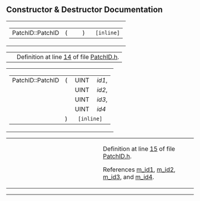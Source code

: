## Constructor & Destructor Documentation

<span id="3a3e8fa4f1194790a051947e3ef295ff" class="anchor"></span>

<table class="mdTable" data-cellpadding="2" data-cellspacing="0">
<colgroup>
<col style="width: 100%" />
</colgroup>
<tbody>
<tr>
<td class="mdRow"><table data-cellpadding="0" data-cellspacing="0" data-border="0">
<tbody>
<tr>
<td class="md" data-nowrap="" data-valign="top">PatchID::PatchID</td>
<td class="md" data-valign="top">( </td>
<td class="mdname1" data-valign="top" data-nowrap=""></td>
<td class="md" data-valign="top"> ) </td>
<td class="md" data-nowrap=""><code> [inline]</code></td>
</tr>
</tbody>
</table></td>
</tr>
</tbody>
</table>

|  |  |
|----|----|
|   | Definition at line <a href="PatchID_8h-source.md#l00014" class="el">14</a> of file <a href="PatchID_8h-source.md" class="el">PatchID.h</a>. |

<span id="db723a448f77b39dc560a0b3c80af7e3" class="anchor"></span>

<table class="mdTable" data-cellpadding="2" data-cellspacing="0">
<colgroup>
<col style="width: 100%" />
</colgroup>
<tbody>
<tr>
<td class="mdRow"><table data-cellpadding="0" data-cellspacing="0" data-border="0">
<tbody>
<tr>
<td class="md" data-nowrap="" data-valign="top">PatchID::PatchID</td>
<td class="md" data-valign="top">( </td>
<td class="md" data-nowrap="" data-valign="top">UINT </td>
<td class="mdname" data-nowrap=""><em>id1</em>,</td>
</tr>
<tr>
<td class="md" style="text-align: right;" data-nowrap=""></td>
<td class="md"></td>
<td class="md" data-nowrap="">UINT </td>
<td class="mdname" data-nowrap=""><em>id2</em>,</td>
</tr>
<tr>
<td class="md" style="text-align: right;" data-nowrap=""></td>
<td class="md"></td>
<td class="md" data-nowrap="">UINT </td>
<td class="mdname" data-nowrap=""><em>id3</em>,</td>
</tr>
<tr>
<td class="md" style="text-align: right;" data-nowrap=""></td>
<td class="md"></td>
<td class="md" data-nowrap="">UINT </td>
<td class="mdname" data-nowrap=""><em>id4</em></td>
</tr>
<tr>
<td class="md"></td>
<td class="md">) </td>
<td colspan="2" class="md"><code> [inline]</code></td>
</tr>
</tbody>
</table></td>
</tr>
</tbody>
</table>

<table data-cellspacing="5" data-cellpadding="0" data-border="0">
<colgroup>
<col style="width: 50%" />
<col style="width: 50%" />
</colgroup>
<tbody>
<tr>
<td> </td>
<td><p>Definition at line <a href="PatchID_8h-source.md#l00015" class="el">15</a> of file <a href="PatchID_8h-source.md" class="el">PatchID.h</a>.</p>
<p>References <a href="PatchID_8h-source.md#l00012" class="el">m_id1</a>, <a href="PatchID_8h-source.md#l00012" class="el">m_id2</a>, <a href="PatchID_8h-source.md#l00012" class="el">m_id3</a>, and <a href="PatchID_8h-source.md#l00012" class="el">m_id4</a>.</p></td>
</tr>
</tbody>
</table>

------------------------------------------------------------------------

